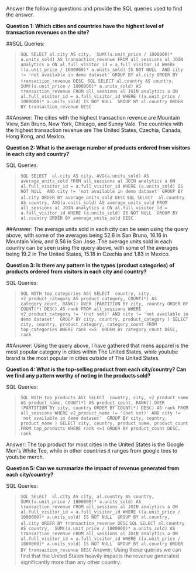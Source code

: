 Answer the following questions and provide the SQL queries used to find the answer.

    
**Question 1: Which cities and countries have the highest level of transaction revenues on the site?**


##SQL Queries:
> ``SQL
SELECT al.city AS city, 
		SUM((a.unit_price / 1000000)* a.units_sold) AS transaction_revenue
FROM all_sessions al
JOIN analytics a ON al.full_visitor_id = a.full_visitor_id
WHERE ((a.unit_price / 1000000)* a.units_sold) IS NOT NULL 
	   AND city != 'not available in demo dataset'
GROUP BY al.city
ORDER BY transaction_revenue DESC
>``
> ``SQL
SELECT al.country AS country, 
		SUM((a.unit_price / 1000000)* a.units_sold) AS transaction_revenue
FROM all_sessions al
JOIN analytics a ON al.full_visitor_id = a.full_visitor_id
WHERE ((a.unit_price / 1000000)* a.units_sold) IS NOT NULL 
GROUP BY al.country
ORDER BY transaction_revenue DESC
>``

##Answer:
The cities with the highest transaction revenue are Mountain View, San Bruno, New York, Chicago, and Sunny Vale.
The countries with the highest transaction revenue are The United States, Czechia, Canada, Hong Kong, and Mexico.


**Question 2: What is the average number of products ordered from visitors in each city and country?**


SQL Queries:
>`` SQL
SELECT 	al.city AS city,
		AVG(a.units_sold) AS average_units_sold
FROM all_sessions al
JOIN analytics a ON al.full_visitor_id = a.full_visitor_id
WHERE (a.units_sold) IS NOT NULL 
	   AND city != 'not available in demo dataset'
GROUP BY al.city
ORDER BY average_units_sold DESC
>``
>`` SQL
SELECT 	al.country AS country,
		AVG(a.units_sold) AS average_units_sold
FROM all_sessions al
JOIN analytics a ON al.full_visitor_id = a.full_visitor_id
WHERE (a.units_sold) IS NOT NULL 
GROUP BY al.country
ORDER BY average_units_sold DESC
>``


##Answer:
The average units sold in each city can be seen using the query above, with some of the averages being 52.6 in San Bruno, 16.16 in Mountain View, and 8.56 in San Jose.
The average units sold in each country can be seen using the query above, with some of the averages being 19.2 in The United States, 15.18 in Czechia and 1.83 in Mexico.



**Question 3: Is there any pattern in the types (product categories) of products ordered from visitors in each city and country?**


SQL Queries:
>`` SQL
WITH top_categories AS(
	SELECT 	country,
			city,
			v2_product_category AS product_category,
			COUNT(*) AS category_count,
			RANK() OVER (PARTITION BY city, country
			ORDER BY COUNT(*) DESC) AS rank
	FROM all_sessions
	WHERE v2_product_category != '(not set)' AND city != 'not available in demo dataset' 
	GROUP BY city, country, product_category
)
SELECT city, country, product_category, category_count
FROM top_categories
WHERE rank <=5 
ORDER BY category_count DESC, rank
>``

##Answer:
Using the query above, I have gathered that mens apparel is the most popular category in cities within The United States, while youtube brand is the most popular in cities outside of The United States.




**Question 4: What is the top-selling product from each city/country? Can we find any pattern worthy of noting in the products sold?**


SQL Queries:
>`` SQL
WITH top_products AS(
	SELECT 	country,
			city,
			v2_product_name AS product_name,
			COUNT(*) AS product_count,
			RANK() OVER (PARTITION BY city, country
			ORDER BY COUNT(*) DESC) AS rank
	FROM all_sessions
	WHERE v2_product_name != '(not set)' AND city != 'not available in demo dataset' 
	GROUP BY city, country, product_name
)
SELECT city, country, product_name, product_count
FROM top_products
WHERE rank <=1
ORDER BY product_count DESC, rank
>``

Answer:
The top product for most cities in the United States is the Google Men's White Tee, 
while in other countries it ranges from google tees to youtube merch.




**Question 5: Can we summarize the impact of revenue generated from each city/country?**

SQL Queries:

>`` SQL
SELECT 	al.city AS city,
		al.country AS country, 
		SUM((a.unit_price / 1000000)* a.units_sold) AS transaction_revenue
FROM all_sessions al
JOIN analytics a ON al.full_visitor_id = a.full_visitor_id
WHERE ((a.unit_price / 1000000)* a.units_sold) IS NOT NULL 
GROUP BY al.country, al.city
ORDER BY transaction_revenue DESC
>``
>`` SQL
SELECT al.country AS country, 
		SUM((a.unit_price / 1000000)* a.units_sold) AS transaction_revenue
FROM all_sessions al
JOIN analytics a ON al.full_visitor_id = a.full_visitor_id
WHERE ((a.unit_price / 1000000)* a.units_sold) IS NOT NULL 
GROUP BY al.country
ORDER BY transaction_revenue DESC
>``
Answer: 
Using these queries we can find that the United States heavily impacts the revenue generated significantly
more than any other country. 







